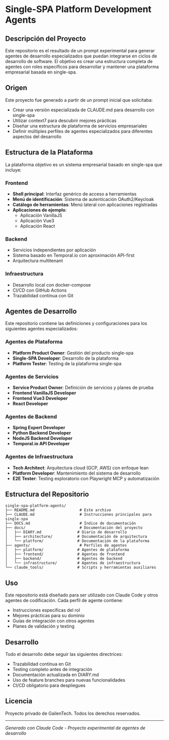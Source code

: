 # Single-SPA Platform Development Agents

## Descripción del Proyecto

Este repositorio es el resultado de un prompt experimental para generar agentes de desarrollo especializados que puedan integrarse en ciclos de desarrollo de software. El objetivo es crear una estructura completa de agentes con roles específicos para desarrollar y mantener una plataforma empresarial basada en single-spa.

## Origen

Este proyecto fue generado a partir de un prompt inicial que solicitaba:
- Crear una versión especializada de CLAUDE.md para desarrollo con single-spa
- Utilizar context7 para descubrir mejores prácticas
- Diseñar una estructura de plataforma de servicios empresariales
- Definir múltiples perfiles de agentes especializados para diferentes aspectos del desarrollo

## Estructura de la Plataforma

La plataforma objetivo es un sistema empresarial basado en single-spa que incluye:

### Frontend
- **Shell principal**: Interfaz genérico de acceso a herramientas
- **Menú de identificación**: Sistema de autenticación OAuth2/Keycloak
- **Catálogo de herramientas**: Menú lateral con aplicaciones registradas
- **Aplicaciones de ejemplo**:
  - Aplicación VanillaJS
  - Aplicación Vue3
  - Aplicación React

### Backend
- Servicios independientes por aplicación
- Sistema basado en Temporal.io con aproximación API-first
- Arquitectura multitenant

### Infraestructura
- Desarrollo local con docker-compose
- CI/CD con GitHub Actions
- Trazabilidad continua con Git

## Agentes de Desarrollo

Este repositorio contiene las definiciones y configuraciones para los siguientes agentes especializados:

### Agentes de Plataforma
- **Platform Product Owner**: Gestión del producto single-spa
- **Single-SPA Developer**: Desarrollo de la plataforma
- **Platform Tester**: Testing de la plataforma single-spa

### Agentes de Servicios
- **Service Product Owner**: Definición de servicios y planes de prueba
- **Frontend VanillaJS Developer**
- **Frontend Vue3 Developer**
- **React Developer**

### Agentes de Backend
- **Spring Expert Developer**
- **Python Backend Developer**
- **NodeJS Backend Developer**
- **Temporal.io API Developer**

### Agentes de Infraestructura
- **Tech Architect**: Arquitectura cloud (GCP, AWS) con enfoque lean
- **Platform Developer**: Mantenimiento del sistema de desarrollo
- **E2E Tester**: Testing exploratorio con Playwright MCP y automatización

## Estructura del Repositorio

```
single-spa-platform-agents/
├── README.md                    # Este archivo
├── CLAUDE.md                    # Instrucciones principales para single-spa
├── DOCS.md                      # Índice de documentación
├── docs/                        # Documentación del proyecto
│   ├── DIARY.md                # Diario de desarrollo
│   ├── architecture/           # Documentación de arquitectura
│   └── platform/               # Documentación de la plataforma
├── agents/                      # Perfiles de agentes
│   ├── platform/               # Agentes de plataforma
│   ├── frontend/               # Agentes de frontend
│   ├── backend/                # Agentes de backend
│   └── infrastructure/         # Agentes de infraestructura
└── claude_tools/               # Scripts y herramientas auxiliares
```

## Uso

Este repositorio está diseñado para ser utilizado con Claude Code y otros agentes de codificación. Cada perfil de agente contiene:
- Instrucciones específicas del rol
- Mejores prácticas para su dominio
- Guías de integración con otros agentes
- Planes de validación y testing

## Desarrollo

Todo el desarrollo debe seguir las siguientes directrices:
- Trazabilidad continua en Git
- Testing completo antes de integración
- Documentación actualizada en DIARY.md
- Uso de feature branches para nuevas funcionalidades
- CI/CD obligatorio para despliegues

## Licencia

Proyecto privado de GailenTech. Todos los derechos reservados.

---

*Generado con Claude Code - Proyecto experimental de agentes de desarrollo*